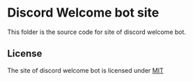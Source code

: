 # Discord Welcome bot site

This folder is the source code for site of discord welcome bot.

## License

The site of discord welcome bot is licensed under [MIT](LICENSE)
